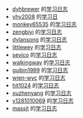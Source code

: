 * [dyhbrewer](https://github.com/dyhbrewer) 的[学习日志](https://dyhbrewer.gitbooks.io/frontend/content)
* [yhy2008](https://github.com/yhy2008) 的[学习日](https://yhy2008.gitbooks.io/jsmagic-log/content/)
* [monkey65535](https://github.com/monkey65535) 的[学习日志](https://monkey65535.gitbooks.io/blackmaigc-javascrpt/content/)
* [zengbiyi](https://github.com/zengbiyi) 的[学习日志](https://zengbiyi.gitbooks.io/zby_js/content/)
* [dylansong](https://github.com/dylansong) 的[学习日志](https://dylansong.gitbooks.io/jsmagic-learning-log/content/day1.html)
* [littlewey](https://github.com/littlewey) 的[学习日志](https://littlewey.gitbooks.io/jsmagic/content)
* [sevico](https://github.com/sevico) 的[学习日志](https://sevico.gitbooks.io/jsstudyjournal/content/)
* [walkingway](https://github.com/walkingway) 的[学习日志](https://walkingway.gitbooks.io/js-magic/content)
* [guibin1989](https://github.com/guibin1989) 的[学习日志](https://guibin1989.gitbooks.io/jsmagic/content)
* [wien-wyc](https://github.com/wien-wyc) 的[学习日志](https://wien-wyc.gitbooks.io/jsmagic-learning-log/content/)
* [hit1024](https://github.com/hit1024) 的[学习日志](https://hit1024.gitbooks.io/jsmagic-learning-log/content/)
* [xuzhenyang](https://github.com/xuzhenyang) 的[学习日志](https://xuzhenyang.gitbooks.io/jsmagic-learning-log/content)
* [y1281010069](https://github.com/y1281010069) 的[学习日志](https://y1281010069.gitbooks.io/start_to_js/content/)
* [massjt](https://github.com/massjt) 的[学习日志](https://massjt.gitbooks.io/masst-jsmagic/content/)
